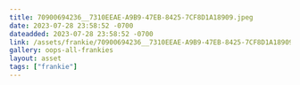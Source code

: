 ```yaml
---
title: 70900694236__7310EEAE-A9B9-47EB-8425-7CF8D1A18909.jpeg
date: 2023-07-28 23:58:52 -0700
dateadded: 2023-07-28 23:58:52 -0700
link: /assets/frankie/70900694236__7310EEAE-A9B9-47EB-8425-7CF8D1A18909.jpeg
gallery: oops-all-frankies
layout: asset
tags: ["frankie"]
--- 
```

